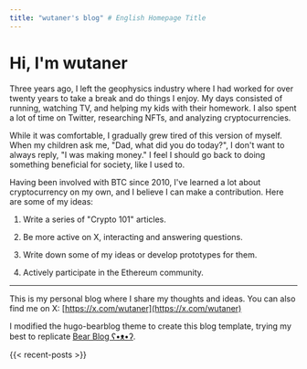 ```yaml
---
title: "wutaner's blog" # English Homepage Title
---
```


# Hi, I'm wutaner

Three years ago, I left the geophysics industry where I had worked for over twenty years to take a break and do things I enjoy. My days consisted of running, watching TV, and helping my kids with their homework. I also spent a lot of time on Twitter, researching NFTs, and analyzing cryptocurrencies.

While it was comfortable, I gradually grew tired of this version of myself. When my children ask me, "Dad, what did you do today?", I don't want to always reply, "I was making money." I feel I should go back to doing something beneficial for society, like I used to.

Having been involved with BTC since 2010, I've learned a lot about cryptocurrency on my own, and I believe I can make a contribution. Here are some of my ideas:

1. Write a series of "Crypto 101" articles.

2. Be more active on X, interacting and answering questions.

3. Write down some of my ideas or develop prototypes for them.

4. Actively participate in the Ethereum community.

---

This is my personal blog where I share my thoughts and ideas. You can also find me on X: [https://x.com/wutaner](https://x.com/wutaner)

I modified the hugo-bearblog theme to create this blog template, trying my best to replicate [Bear Blog ʕ•ᴥ•ʔ](https://bearblog.dev/).

{{< recent-posts >}} 